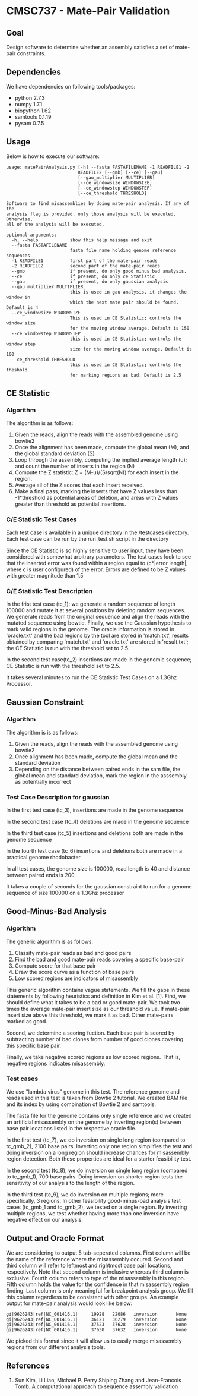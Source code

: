 # CMSC737 - Mate-Pair Validation #

## Goal ##
Design software to determine whether an assembly satisfies a set of mate-pair constraints.

## Dependencies ##
We have dependencies on following tools/packages:

* python 2.7.3
* numpy 1.7.1
* biopython 1.62
* samtools 0.1.19
* pysam 0.7.5

## Usage ##
Below is how to execute our software:
```
usage: matePairAnalysis.py [-h] --fasta FASTAFILENAME -1 READFILE1 -2
                           READFILE2 [--gmb] [--ce] [--gau]
                           [--gau_multiplier MULTIPLIER]
                           [--ce_windowsize WINDOWSIZE]
                           [--ce_windowstep WINDOWSTEP]
                           [--ce_threshold THRESHOLD]

Software to find misassemblies by doing mate-pair analysis. If any of the
analysis flag is provided, only those analysis will be executed. Otherwise,
all of the analysis will be executed.

optional arguments:
  -h, --help            show this help message and exit
  --fasta FASTAFILENAME
                        fasta file name holding genome reference sequences
  -1 READFILE1          first part of the mate-pair reads
  -2 READFILE2          second part of the mate-pair reads
  --gmb                 if present, do only good minus bad analysis.
  --ce                  if present, do only ce Statistic
  --gau                 if present, do only gaussian analysis
  --gau_multiplier MULTIPLIER
                        this is used in gau analysis. it changes the window in
                        which the next mate pair should be found. Default is 4
  --ce_windowsize WINDOWSIZE
                        This is used in CE Statistic; controls the window size
                        for the moving window average. Default is 150
  --ce_windowstep WINDOWSTEP
                        this is used in CE Statistic; controls the window step
                        size for the moving window average. Default is 100
  --ce_threshold THRESHOLD
                        this is used in CE Statistic; controls the theshold
                        for marking regions as bad. Default is 2.5
```

## CE Statistic ##
### Algorithm ###
The algorithm is as follows:

1. Given the reads, align the reads with the assembled genome using bowtie2
2. Once the alignment has been made, compute the global mean (M), and the global standard deviation (S)
3. Loop through the assembly, computing the implied average length (u); and count the number of inserts in the region (N)
4. Compute the Z statistic: Z = (M-u)/(S/sqrt(N)) for each insert in the region. 
5. Average all of the Z scores that each insert received. 
6. Make a final pass, marking the inserts that have Z values less than -1*threshold as potential areas of deletion, and areas with Z values greater than threshold as potential insertions.


### C/E Statistic Test Cases ###
Each test case is available in a unique directory in the /testcases directory. Each test case can be run by the run_test.sh script in the directory

Since the CE Statistic is so highly sensitive to user input, they have been considered with somewhat arbitrary parameters. The test cases look to see that the inserted error was found within a region equal to (c*|error length|, where c is user configured) of the error. Errors are defined to be Z values with greater magnitude than 1.5 

### C/E Statistic Test Description ###

In the frist test case (tc_1): we generate a random sequence of length 100000 and mutate it at several positions
 by deleting random sequences. We generate reads from the original sequence and align the reads with
 the mutated sequence using bowtie. Finally, we use the Gaussian hypothesis to mark valid regions in
 the genome. The oracle information is stored in 'oracle.txt' and the bad regions by the tool are 
stored in 'match.txt', results obtained by comparing 'match.txt' and 'oracle.txt' are stored in 'result.txt'; the CE Statistic is run with the threshold set to 2.5.


In the second test case(tc_2) insertions are made in the genomic sequence; CE Statistic is run with the threshold set to 2.5.

It takes several minutes to run the CE Statistic Test Cases on a 1.3Ghz Processor. 

## Gaussian Constraint ##
### Algorithm ###
The algorithm is is as follows:
1) Given the reads, align the reads with the assembled genome using bowtie2
2) Once alignment has been made, compute the global mean and the standard deviation
3) Depending on the distance between paired ends in the sam file, the global mean and standard deviation, mark the region in the asssembly as potentially incorrect

### Test Case Description for gaussian ###

In the first test case (tc_3), insertions are made in the genome sequence

In the second test case (tc_4) deletions are made in the genome sequence

In the third test case (tc_5) insertions and deletions both are made in the genome sequence

In the fourth test case (tc_6) insertions and deletions both are made in a practical genome rhodobacter

In all test cases, the genome size is 100000, read length is 40 and distance between paired ends is 200.

It takes a couple of seconds for the gaussian constraint to run for a genome sequence of size 100000 on a 1.3Ghz processor

## Good-Minus-Bad Analysis ##
### Algorithm ###
The generic algorithm is as follows:

1. Classify mate-pair reads as bad and good pairs
2. Find the bad and good mate-pair reads covering a specific base-pair
3. Compute score for that base pair
4. Draw the score curve as a function of base pairs
5. Low scored regions are indicators of misassembly

This generic algorithm contains vague statements. We fill the gaps in these statements by following heuristics and definition in Kim et al. [1]. First, we should define what it takes to be a bad or good mate-pair. We took two times the average mate-pair insert size as our threshold value. If mate-pair insert size above this threshold, we mark it as bad. Other mate-pairs marked as good.

Second, we determine a scoring fuction. Each base pair is scored by subtracting number of bad clones from number of good clones covering this specific base pair.

Finally, we take negative scored regions as low scored regions. That is, negative regions indicates misassembly.

### Test cases ###
We use "lambda virus" genome in this test. The reference genome and reads used in this test is taken from Bowtie 2 tutorial. We created BAM file and its index by using combination of Bowtie 2 and samtools.

The fasta file for the genome contains only single reference and we created an artificial misassembly on the genome by inverting region(s) between base pair locations listed in the respective oracle file. 

In the first test (tc_7), we do inversion on single long region (compared to tc_gmb_2), 2100 base pairs. Inverting only one region simplifies the test and doing inversion on a long region should increase chances for misassembly region detection. Both these properties are ideal for a starter feasibility test.

In the second test (tc_8), we do inversion on single long region (compared to tc_gmb_1), 700 base pairs. Doing inversion on shorter region tests the sensitivity of our analysis to the length of the region.

In the third test (tc_9), we do inversion on multiple regions; more specifically, 3 regions. In other feasibility good-minus-bad analysis test cases (tc_gmb_1 and tc_gmb_2), we tested on a single region. By inverting multiple regions, we test whether having more than one inversion have negative effect on our analysis.

## Output and Oracle Format ##
We are considering to output 5 tab-seperated columns. First column will be the name of the reference where the misassembly occured. Second and third column will refer to leftmost and rightmost base pair locations, respectively. Note that second column is inclusive whereas third column is exclusive. Fourth column refers to type of the misassembly in this region. Fifth column holds the value for the confidence in that misassembly region finding. Last column is only meaningful for breakpoint analysis group. We fill this column regardless to be consistent with other groups. An example output for mate-pair analysis would look like below:
```
gi|9626243|ref|NC_001416.1|     19928   22086   inversion       None
gi|9626243|ref|NC_001416.1|     36121   36279   inversion       None
gi|9626243|ref|NC_001416.1|     37523   37628   inversion       None
gi|9626243|ref|NC_001416.1|     37630   37632   inversion       None
```

We picked this format since it will allow us to easily merge misassembly regions from our different analysis tools. 

## References ##
1. Sun Kim, Li Liao, Michael P. Perry Shiping Zhang and Jean-Francois Tomb. A computational approach to sequence assembly validation
